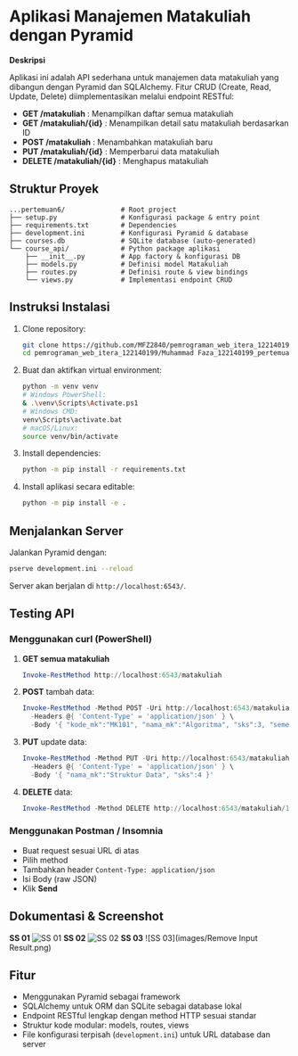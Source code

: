 # Aplikasi Manajemen Matakuliah dengan Pyramid

**Deskripsi**

Aplikasi ini adalah API sederhana untuk manajemen data matakuliah yang dibangun dengan Pyramid dan SQLAlchemy. Fitur CRUD (Create, Read, Update, Delete) diimplementasikan melalui endpoint RESTful:

* **GET /matakuliah** : Menampilkan daftar semua matakuliah
* **GET /matakuliah/{id}** : Menampilkan detail satu matakuliah berdasarkan ID
* **POST /matakuliah** : Menambahkan matakuliah baru
* **PUT /matakuliah/{id}** : Memperbarui data matakuliah
* **DELETE /matakuliah/{id}** : Menghapus matakuliah

## Struktur Proyek

```
...pertemuan6/              # Root project
├── setup.py                # Konfigurasi package & entry point
├── requirements.txt        # Dependencies
├── development.ini         # Konfigurasi Pyramid & database
├── courses.db              # SQLite database (auto-generated)
└── course_api/             # Python package aplikasi
    ├── __init__.py         # App factory & konfigurasi DB
    ├── models.py           # Definisi model Matakuliah
    ├── routes.py           # Definisi route & view bindings
    └── views.py            # Implementasi endpoint CRUD
```

## Instruksi Instalasi

1. Clone repository:

   ```bash
   git clone https://github.com/MFZ2840/pemrograman_web_itera_122140199.git
   cd pemrograman_web_itera_122140199/Muhammad Faza_122140199_pertemuan6
   ```
2. Buat dan aktifkan virtual environment:

   ```bash
   python -m venv venv
   # Windows PowerShell:
   & .\venv\Scripts\Activate.ps1
   # Windows CMD:
   venv\Scripts\activate.bat
   # macOS/Linux:
   source venv/bin/activate
   ```
3. Install dependencies:

   ```bash
   python -m pip install -r requirements.txt
   ```
4. Install aplikasi secara editable:

   ```bash
   python -m pip install -e .
   ```

## Menjalankan Server

Jalankan Pyramid dengan:

```bash
pserve development.ini --reload
```

Server akan berjalan di `http://localhost:6543/`.

## Testing API

### Menggunakan curl (PowerShell)

1. **GET semua matakuliah**

   ```powershell
   Invoke-RestMethod http://localhost:6543/matakuliah
   ```
2. **POST** tambah data:

   ```powershell
   Invoke-RestMethod -Method POST -Uri http://localhost:6543/matakuliah \
     -Headers @{ 'Content-Type' = 'application/json' } \
     -Body '{ "kode_mk":"MK101", "nama_mk":"Algoritma", "sks":3, "semester":1 }'
   ```
3. **PUT** update data:

   ```powershell
   Invoke-RestMethod -Method PUT -Uri http://localhost:6543/matakuliah/1 \
     -Headers @{ 'Content-Type' = 'application/json' } \
     -Body '{ "nama_mk":"Struktur Data", "sks":4 }'
   ```
4. **DELETE** data:

   ```powershell
   Invoke-RestMethod -Method DELETE http://localhost:6543/matakuliah/1
   ```

### Menggunakan Postman / Insomnia

* Buat request sesuai URL di atas
* Pilih method
* Tambahkan header `Content-Type: application/json`
* Isi Body (raw JSON)
* Klik **Send**

## Dokumentasi & Screenshot

**SS 01**
![SS 01](images/CMD.png)
**SS 02**
![SS 02](images/Result.png)
**SS 03**
![SS 03](images/Remove Input Result.png)

## Fitur

* Menggunakan Pyramid sebagai framework
* SQLAlchemy untuk ORM dan SQLite sebagai database lokal
* Endpoint RESTful lengkap dengan method HTTP sesuai standar
* Struktur kode modular: models, routes, views
* File konfigurasi terpisah (`development.ini`) untuk URL database dan server